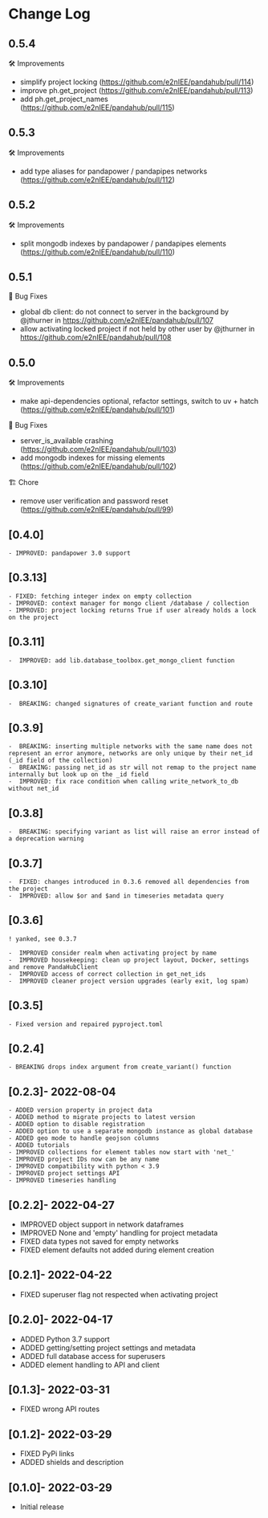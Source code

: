 # Change Log

## 0.5.4

🛠 Improvements
* simplify project locking (https://github.com/e2nIEE/pandahub/pull/114)
* improve ph.get_project (https://github.com/e2nIEE/pandahub/pull/113)
* add ph.get_project_names (https://github.com/e2nIEE/pandahub/pull/115)

## 0.5.3

🛠 Improvements
* add type aliases for pandapower / pandapipes networks (https://github.com/e2nIEE/pandahub/pull/112)

## 0.5.2

🛠 Improvements
* split mongodb indexes by pandapower / pandapipes elements (https://github.com/e2nIEE/pandahub/pull/110)

## 0.5.1

🐛 Bug Fixes
* global db client: do not connect to server in the background by @jthurner in https://github.com/e2nIEE/pandahub/pull/107
* allow activating locked project if not held by other user by @jthurner in https://github.com/e2nIEE/pandahub/pull/108

## 0.5.0

🛠 Improvements
* make api-dependencies optional, refactor settings, switch to uv + hatch (https://github.com/e2nIEE/pandahub/pull/101)

🐛 Bug Fixes
* server_is_available crashing (https://github.com/e2nIEE/pandahub/pull/103)
* add mongodb indexes for missing elements (https://github.com/e2nIEE/pandahub/pull/102)

🏗 Chore
* remove user verification and password reset (https://github.com/e2nIEE/pandahub/pull/99)

## [0.4.0]
    - IMPROVED: pandapower 3.0 support

## [0.3.13]
    - FIXED: fetching integer index on empty collection
    - IMPROVED: context manager for mongo client /database / collection
    - IMPROVED: project locking returns True if user already holds a lock on the project

## [0.3.11]

    -  IMPROVED: add lib.database_toolbox.get_mongo_client function

## [0.3.10]

    -  BREAKING: changed signatures of create_variant function and route

## [0.3.9]

    -  BREAKING: inserting multiple networks with the same name does not represent an error anymore, networks are only unique by their net_id (_id field of the collection)
    -  BREAKING: passing net_id as str will not remap to the project name internally but look up on the _id field
    -  IMPROVED: fix race condition when calling write_network_to_db without net_id

## [0.3.8]

    -  BREAKING: specifying variant as list will raise an error instead of a deprecation warning

## [0.3.7]

    -  FIXED: changes introduced in 0.3.6 removed all dependencies from the project
    -  IMPROVED: allow $or and $and in timeseries metadata query

## [0.3.6]
    ! yanked, see 0.3.7

    -  IMPROVED consider realm when activating project by name
    -  IMPROVED housekeeping: clean up project layout, Docker, settings and remove PandaHubClient
    -  IMPROVED access of correct collection in get_net_ids
    -  IMPROVED cleaner project version upgrades (early exit, log spam)

## [0.3.5]

    - Fixed version and repaired pyproject.toml

## [0.2.4]

    - BREAKING drops index argument from create_variant() function

## [0.2.3]- 2022-08-04

    - ADDED version property in project data
    - ADDED method to migrate projects to latest version
    - ADDED option to disable registration
    - ADDED option to use a separate mongodb instance as global database
    - ADDED geo mode to handle geojson columns
    - ADDED tutorials
    - IMPROVED collections for element tables now start with 'net_'
    - IMPROVED project IDs now can be any name
    - IMPROVED compatibility with python < 3.9
    - IMPROVED project settings API
    - IMPROVED timeseries handling

## [0.2.2]- 2022-04-27

   - IMPROVED object support in network dataframes
   - IMPROVED None and 'empty' handling for project metadata
   - FIXED data types not saved for empty networks
   - FIXED element defaults not added during element creation

## [0.2.1]- 2022-04-22

   - FIXED superuser flag not respected when activating project

## [0.2.0]- 2022-04-17

   - ADDED Python 3.7 support
   - ADDED getting/setting project settings and metadata
   - ADDED full database access for superusers
   - ADDED element handling to API and client

## [0.1.3]- 2022-03-31

   - FIXED wrong API routes

## [0.1.2]- 2022-03-29

   - FIXED PyPi links
   - ADDED shields and description

## [0.1.0]- 2022-03-29

   - Initial release

